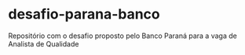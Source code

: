 # desafio-parana-banco
Repositório com o desafio proposto pelo Banco Paraná para a vaga de Analista de Qualidade 
